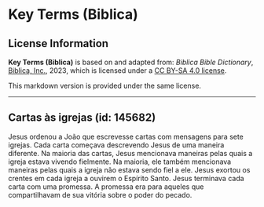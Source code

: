 # Key Terms (Biblica)

## License Information

**Key Terms (Biblica)** is based on and adapted from: _Biblica Bible Dictionary_, [Biblica, Inc.](https://www.biblica.com/), 2023, which is licensed under a [CC BY-SA 4.0 license](https://creativecommons.org/licenses/by-sa/4.0/legalcode.en).

This markdown version is provided under the same license.



--------------------------------

## Cartas às igrejas (id: 145682)

Jesus ordenou a João que escrevesse cartas com mensagens para sete igrejas. Cada carta começava descrevendo Jesus de uma maneira diferente. Na maioria das cartas, Jesus mencionava maneiras pelas quais a igreja estava vivendo fielmente. Na maioria, ele também mencionava maneiras pelas quais a igreja não estava sendo fiel a ele. Jesus exortou os crentes em cada igreja a ouvirem o Espírito Santo. Jesus terminava cada carta com uma promessa. A promessa era para aqueles que compartilhavam de sua vitória sobre o poder do pecado.


